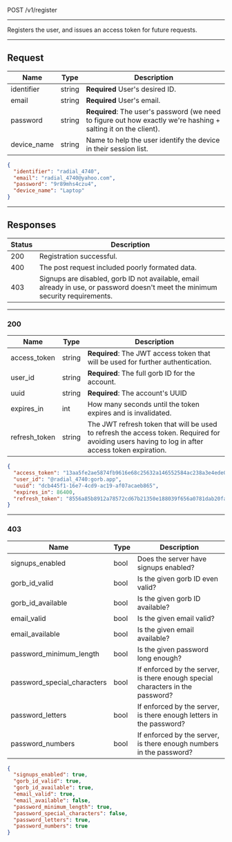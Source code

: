 POST /v1/register

---

Registers the user, and issues an access token for future requests.

---

## Request

| Name        | Type   | Description                                                                                                     |
|-------------|--------|-----------------------------------------------------------------------------------------------------------------|
| identifier  | string | **Required** User's desired ID.                                                                                 |
| email       | string | **Required** User's email.                                                                                      |
| password    | string | **Required**: The user's password (we need to figure out how exactly we're hashing + salting it on the client). |
| device_name | string | Name to help the user identify the device in their session list.                                                |

```json
{
  "identifier": "radial_4740",
  "email": "radial_4740@yahoo.com",
  "password": "9r89mhs4czu4",
  "device_name": "Laptop"
}
```

---

## Responses

| Status | Description                                                                                                                    |
|--------|--------------------------------------------------------------------------------------------------------------------------------|
| 200    | Registration successful.                                                                                                       |
| 400    | The post request included poorly formated data.                                                                                |
| 403    | Signups are disabled, gorb ID not available, email already in use, or password doesn't meet the minimum security requirements. |

---

### 200

| Name          | Type   | Description                                                                                                                                      |
|---------------|--------|--------------------------------------------------------------------------------------------------------------------------------------------------|
| access_token  | string | **Required**: The JWT access token that will be used for further authentication.                                                                 |
| user_id       | string | **Required**: The full gorb ID for the account.                                                                                                  |
| uuid          | string | **Required**: The account's UUID                                                                                                                 |
| expires_in    | int    | How many seconds until the token expires and is invalidated.                                                                                     |
| refresh_token | string | The JWT refresh token that will be used to refresh the access token. Required for avoiding users having to log in after access token expiration. |

```json
{
  "access_token": "13aa5fe2ae5874fb9616e68c25632a146552584ac238a3e4ede08174fbfc4f45",
  "user_id": "@radial_4740:gorb.app",
  "uuid": "dcb445f1-16e7-4cd9-ac19-af07acaeb865",
  "expires_in": 86400,
  "refresh_token": "8556a85b8912a78572cd67b21350e188039f656a0781dab20fab7b72a11d2a93"
}
```

---

### 403

| Name                        | Type | Description                                                                    |
|-----------------------------|------|--------------------------------------------------------------------------------|
| signups_enabled             | bool | Does the server have signups enabled?                                          |
| gorb_id_valid               | bool | Is the given gorb ID even valid?                                               |
| gorb_id_available           | bool | Is the given gorb ID available?                                                |
| email_valid                 | bool | Is the given email valid?                                                      |
| email_available             | bool | Is the given email available?                                                  |
| password_minimum_length     | bool | Is the given password long enough?                                             |
| password_special_characters | bool | If enforced by the server, is there enough special characters in the password? |
| password_letters            | bool | If enforced by the server, is there enough letters in the password?            |
| password_numbers            | bool | If enforced by the server, is there enough numbers in the password?            |

```json
{
  "signups_enabled": true,
  "gorb_id_valid": true,
  "gorb_id_available": true,
  "email_valid": true,
  "email_available": false,
  "password_minimum_length": true,
  "password_special_characters": false,
  "password_letters": true,
  "password_numbers": true
}
```
